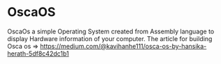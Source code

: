 # OscaOS
OscaOs a simple Operating System created from Assembly language to display Hardware information of your computer. 
The article for building Osca os => https://medium.com/@kavihanhe111/osca-os-by-hansika-herath-5df8c42dc1b1
